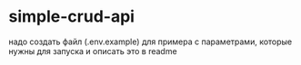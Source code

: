 # simple-crud-api

надо создать файл (.env.example) для примера с параметрами, которые нужны для запуска и описать это в readme
